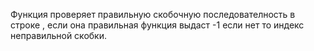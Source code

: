Функция проверяет правильную скобочную последователность в строке , если она правильная функция выдаст -1 если нет то индекс неправильной скобки.
